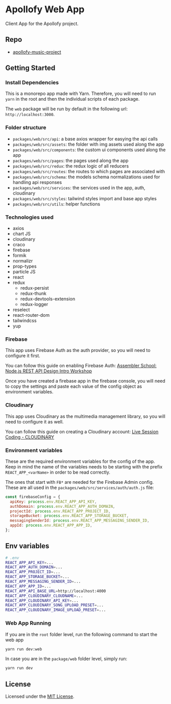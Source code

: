 # Apollofy Web App

Client App for the Apollofy project.

## Repo

- [apollofy-music-project](https://github.com/assembler-school/apollofy-music-project.git)

## Getting Started

### Install Dependencies

This is a monorepo app made with Yarn. Therefore, you will need to run `yarn` in
the root and then the individual scripts of each package.

The `web` package will be run by default in the following url:
`http://localhost:3000`.

### Folder structure

- `packages/web/src/api`: a base axios wrapper for easying the api calls
- `packages/web/src/assets`: the folder with img assets used along the app
- `packages/web/src/components`: the custom ui components used along the app
- `packages/web/src/pages`: the pages used along the app
- `packages/web/src/redux`: the redux logic of all reducers
- `packages/web/src/routes`: the routes to which pages are associated with
- `packages/web/src/schema`: the models schema normalizations used for handling
  api responses
- `packages/web/src/services`: the services used in the app, auth, cloudinary
- `packages/web/src/styles`: tailwind styles import and base app styles
- `packages/web/src/utils`: helper functions

### Technologies used

- axios
- chart JS
- cloudinary
- craco
- firebase
- formik
- normalizr
- prop-types
- particle JS
- react
- redux
  - redux-persist
  - redux-thunk
  - redux-devtools-extension
  - redux-logger
- reselect
- react-router-dom
- tailwindcss
- yup

### Firebase

This app uses Firebase Auth as the auth provider, so you will need to configure
it first.

You can follow this guide on enabling Firebase Auth:
[Assembler School: Node.js REST API Design Intro Workshop](https://github.com/assembler-school/nodejs-rest-api-design-intro-workshop/tree/05-firebase-auth-testing#firebase-auth-1)

Once you have created a firebase app in the firebase console, you will need to
copy the settings and paste each value of the config object as environment
variables.

### Cloudinary

This app uses Cloudinary as the multimedia management library, so you will need
to configure it as well.

You can follow this guide on creating a Cloudinary account:
[Live Session Coding - CLOUDINARY](https://docs.google.com/presentation/d/1ul3frmE9u8Z_g3cI1p6Dm1RlXODx35gFuH5H6BuTkjo/edit?usp=sharing)

### Environment variables

These are the required environment variables for the config of the app. Keep in
mind the name of the variables needs to be starting with the prefix
`REACT_APP_<varName>` in order to be read correctly.

The ones that start with `FB*` are needed for the Firebase Admin config. These
are all used in the `packages/web/src/services/auth/auth.js` file:

```js
const firebaseConfig = {
  apiKey: process.env.REACT_APP_API_KEY,
  authDomain: process.env.REACT_APP_AUTH_DOMAIN,
  projectId: process.env.REACT_APP_PROJECT_ID,
  storageBucket: process.env.REACT_APP_STORAGE_BUCKET,
  messagingSenderId: process.env.REACT_APP_MESSAGING_SENDER_ID,
  appId: process.env.REACT_APP_APP_ID,
};
```

## Env variables

```bash
# .env
REACT_APP_API_KEY=...
REACT_APP_AUTH_DOMAIN=...
REACT_APP_PROJECT_ID=...
REACT_APP_STORAGE_BUCKET=...
REACT_APP_MESSAGING_SENDER_ID=...
REACT_APP_APP_ID=...
REACT_APP_API_BASE_URL=http://localhost:4000
REACT_APP_CLOUDINARY_CLOUDNAME=...
REACT_APP_CLOUDINARY_API_KEY=...
REACT_APP_CLOUDINARY_SONG_UPLOAD_PRESET=...
REACT_APP_CLOUDINARY_IMAGE_UPLOAD_PRESET=...
```

### Web App Running

If you are in the `root` folder level, run the following command to start the
web app

```bash
yarn run dev:web
```

In case you are in the `package/web` folder level, simply run:

```bash
yarn run dev
```

## License

Licensed under the [MIT License](./LICENSE).
